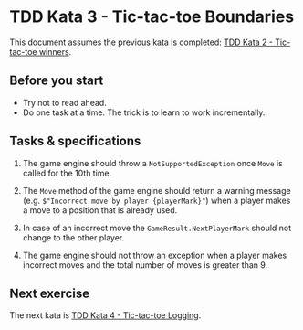 # TDD Kata 3 - Tic-tac-toe Boundaries

This document assumes the previous kata is completed: [TDD Kata 2 - Tic-tac-toe winners](tdd_kata2.md).

## Before you start

- Try not to read ahead.
- Do one task at a time. The trick is to learn to work incrementally.

## Tasks & specifications

1.  The game engine should throw a `NotSupportedException` once `Move` is called for the 10th time.

2. The `Move` method of the game engine should return a warning message (e.g. `$"Incorrect move by player {playerMark}"`) when a player makes a move to a position that is already used.

3. In case of an incorrect move the `GameResult.NextPlayerMark` should not change to the other player.

4. The game engine should not throw an exception when a player makes incorrect moves and the total number of moves is greater than 9.

## Next exercise

The next kata is [TDD Kata 4 - Tic-tac-toe Logging](tdd_kata4.md).
